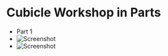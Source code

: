 # Cubicle Workshop in Parts
* Part 1
* ![Screenshot](screenshot1.png)
* ![Screenshot](screenshot.png)
